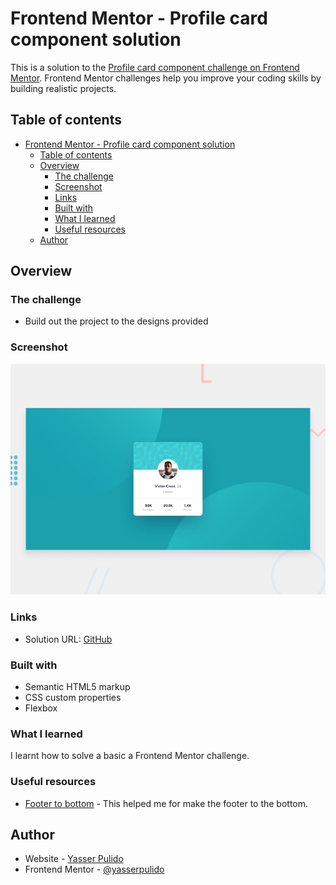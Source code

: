 # Frontend Mentor - Profile card component solution

This is a solution to the [Profile card component challenge on Frontend Mentor](https://www.frontendmentor.io/challenges/profile-card-component-cfArpWshJ). Frontend Mentor challenges help you improve your coding skills by building realistic projects. 

## Table of contents

- [Frontend Mentor - Profile card component solution](#frontend-mentor---profile-card-component-solution)
  - [Table of contents](#table-of-contents)
  - [Overview](#overview)
    - [The challenge](#the-challenge)
    - [Screenshot](#screenshot)
    - [Links](#links)
    - [Built with](#built-with)
    - [What I learned](#what-i-learned)
    - [Useful resources](#useful-resources)
  - [Author](#author)


## Overview

### The challenge

- Build out the project to the designs provided

### Screenshot

![Design preview for the Profile card component coding challenge](./design/desktop-preview.jpg)

### Links

- Solution URL: [GitHub](https://github.com/yasserpulido/qr-code)

### Built with

- Semantic HTML5 markup
- CSS custom properties
- Flexbox

### What I learned

I learnt how to solve a basic a Frontend Mentor challenge.
### Useful resources

- [Footer to bottom](https://codepen.io/yasserpulido/pen/abNdYGq) - This helped me for make the footer to the bottom.

## Author

- Website - [Yasser Pulido](https://yasserpulido.com/)
- Frontend Mentor - [@yasserpulido](https://www.frontendmentor.io/profile/yasserpulido)